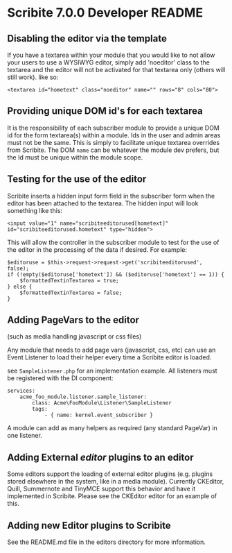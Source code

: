 Scribite 7.0.0 Developer README
===============================

Disabling the editor via the template
-------------------------------------

If you have a textarea within your module that you would like to not allow your users to use a WYSIWYG editor, simply
add 'noeditor' class to the textarea and the editor will not be activated for that textarea only (others will still
work). like so:

    <textarea id="hometext" class="noeditor" name="" rows="8" cols="80">


Providing unique DOM id's for each textarea
-------------------------------------------

It is the responsibility of each subscriber module to provide a unique DOM id for the form textarea(s) within a module.
Ids in the user and admin areas must not be the same. This is simply to facilitate unique textarea overrides from
Scribite. The DOM `name` can be whatever the module dev prefers, but the Id must be unique within the module scope.


Testing for the use of the editor
---------------------------------

Scribite inserts a hidden input form field in the subscriber form when the editor has been attached to the textarea. The
hidden input will look something like this:

    <input value="1" name="scribiteeditorused[hometext]" id="scribiteeditorused.hometext" type="hidden">

This will allow the controller in the subscriber module to test for the use of the editor in the processing of the data
if desired. For example:

    $editoruse = $this->request->request->get('scribiteeditorused', false);
    if (!empty($editoruse['hometext']) && ($editoruse['hometext'] == 1)) {
        $formattedTextinTextarea = true;
    } else {
        $formattedTextinTextarea = false;
    }


Adding PageVars to the editor
-----------------------------

(such as media handling javascript or css files)

Any module that needs to add page vars (javascript, css, etc) can use an Event Listener to load their helper every time
a Scribite editor is loaded.

see `SampleListener.php` for an implementation example. All listeners must be registered with the DI component:

    services:
        acme_foo_module.listener.sample_listener:
            class: Acme\FooModule\Listener\SampleListener
            tags:
                - { name: kernel.event_subscriber }

A module can add as many helpers as required (any standard PageVar) in one listener.


Adding External *editor* plugins to an editor
---------------------------------------------

Some editors support the loading of external editor plugins (e.g. plugins stored elsewhere in the system, like in a
media module). Currently CKEditor, Quill, Summernote and TinyMCE support this behavior and have it implemented in Scribite.
Please see the CKEditor editor for an example of this.


Adding new Editor plugins to Scribite
-------------------------------------

See the README.md file in the editors directory for more information.
